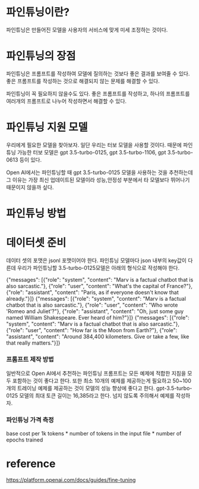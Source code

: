 
# 파인튜닝이란?

파인튜닝은 만들어진 모델을 사용자의 서비스에 맞게 미세 조정하는 것이다.

# 파인튜닝의 장점

파인튜닝은 프롬프트를 작성하여 모델에 질의하는 것보다 좋은 결과를 보여줄 수 있다.
좋은 프롬프트를 작성하는 것으로 해결되지 않는 문제를 해결할 수 있다.

파인튜닝이 꼭 필요하지 않을수도 있다.
좋은 프롬프트를 작성하고, 하나의 프롬프트를 여러개의 프롬프트로 나누어 작성하면서 해결할 수 있다.


# 파인튜닝 지원 모델

우리에게 필요한 모델을 찾아보자.
일단 우리는 터보 모델을 사용할 것이다. 때문에 파인튜닝 가능한 터보 모델은
gpt 3.5-turbo-0125, gpt 3.5-turbo-1106, gpt 3.5-turbo-0613 등이 있다.

Open AI에서는 파인튜닝할 때 gpt 3.5-turbo-0125 모델을 사용하는 것을 추천하는데 그 이유는 가장 최신 업데이트된 모델이라 성능,안정성 부분에서 타 모델보다 뛰어나기 때문이지 않을까 싶다.

# 파인튜닝 방법

# 데이터셋 준비
데이터 셋의 포맷은 jsonl 포맷이어야 한다.
파인튜닝 모델마다 json 내부의 key값이 다른데 우리가 파인튜닝할 3.5-turbo-0125모델은 아래의 형식으로 작성해야 한다.

{"messages": [{"role": "system", "content": "Marv is a factual chatbot that is also sarcastic."}, {"role": "user", "content": "What's the capital of France?"}, {"role": "assistant", "content": "Paris, as if everyone doesn't know that already."}]}
{"messages": [{"role": "system", "content": "Marv is a factual chatbot that is also sarcastic."}, {"role": "user", "content": "Who wrote 'Romeo and Juliet'?"}, {"role": "assistant", "content": "Oh, just some guy named William Shakespeare. Ever heard of him?"}]}
{"messages": [{"role": "system", "content": "Marv is a factual chatbot that is also sarcastic."}, {"role": "user", "content": "How far is the Moon from Earth?"}, {"role": "assistant", "content": "Around 384,400 kilometers. Give or take a few, like that really matters."}]}

### 프롬프트 제작 방법

일반적으로 Open AI에서 추천하는 파인튜닝 프롬프트는 모든 예제에 적합한 지침을 모두 포함하는 것이 좋다고 한다.
또한 최소 10개의 예제를 제공하는게 필요하고 50~100개의 트레이닝 예제를 제공하는 것이 모델의 성능 향상에 좋다고 한다.
gpt-3.5-turbo-0125 모델의 최대 토큰 길이는 16,385라고 한다. 넘지 않도록 주의해서 예제를 작성하자.

### 파인튜닝 가격 측정

base cost per 1k tokens * number of tokens in the input file * number of epochs trained
























# reference
https://platform.openai.com/docs/guides/fine-tuning
